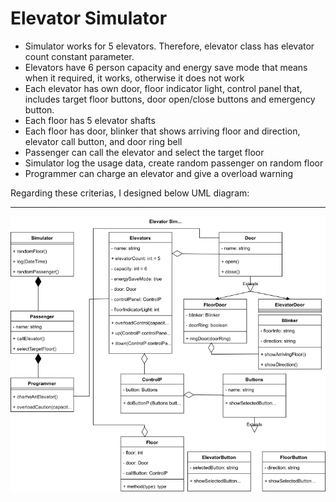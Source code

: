 # Elevator Simulator
- Simulator works for 5 elevators. Therefore, elevator class has elevator count constant parameter.
- Elevators have 6 person capacity and energy save mode that means when it required, it works, otherwise it does not work
- Each elevator has own door, floor indicator light, control panel that, includes target floor buttons, door open/close buttons and emergency button.
- Each floor has 5 elevator shafts
- Each floor has door, blinker that shows arriving floor and direction, elevator call button, and door ring bell
- Passenger can call the elevator and select the target floor
- Simulator log the usage data, create random passenger on random floor
- Programmer can charge an elevator and give a overload warning

Regarding these criterias, I designed below UML diagram:
<hr>

![Elevator Simulator](https://github.com/recberdeniz/PatikaDevOOP/blob/main/ElevatorSimulator/PatikaOOPElevatorSimulator.png "UML Diagram")